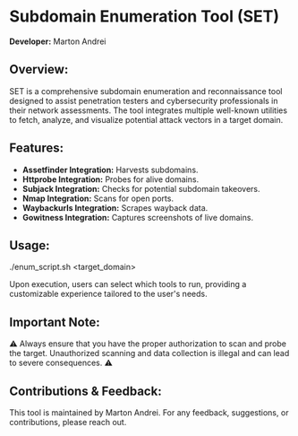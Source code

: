 # Subdomain Enumeration Tool (SET)

**Developer:** Marton Andrei

## Overview:

SET is a comprehensive subdomain enumeration and reconnaissance tool designed to assist penetration testers and cybersecurity professionals in their network assessments. The tool integrates multiple well-known utilities to fetch, analyze, and visualize potential attack vectors in a target domain.

## Features:

- **Assetfinder Integration:** Harvests subdomains.
- **Httprobe Integration:** Probes for alive domains.
- **Subjack Integration:** Checks for potential subdomain takeovers.
- **Nmap Integration:** Scans for open ports.
- **Waybackurls Integration:** Scrapes wayback data.
- **Gowitness Integration:** Captures screenshots of live domains.

## Usage:

./enum_script.sh <target_domain>

Upon execution, users can select which tools to run, providing a customizable experience tailored to the user's needs.

## Important Note:

:warning: Always ensure that you have the proper authorization to scan and probe the target. Unauthorized scanning and data collection is illegal and can lead to severe consequences. :warning:

## Contributions & Feedback:

This tool is maintained by Marton Andrei. For any feedback, suggestions, or contributions, please reach out.
